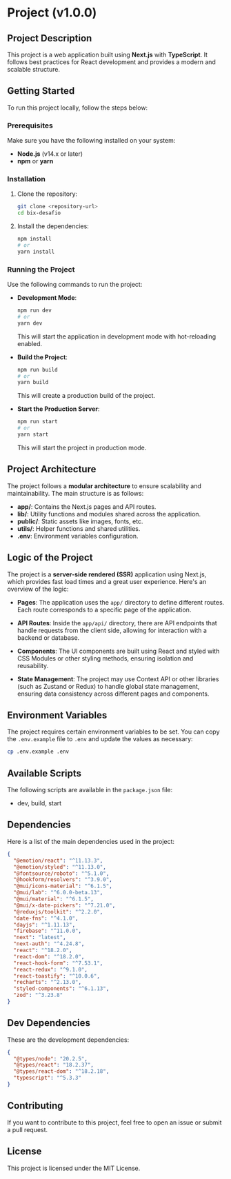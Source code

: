 
# Project (v1.0.0)

## Project Description

This project is a web application built using **Next.js** with **TypeScript**. It follows best practices for React development and provides a modern and scalable structure.

## Getting Started

To run this project locally, follow the steps below:

### Prerequisites

Make sure you have the following installed on your system:
- **Node.js** (v14.x or later)
- **npm** or **yarn**

### Installation

1. Clone the repository:
   ```bash
   git clone <repository-url>
   cd bix-desafio
   ```

2. Install the dependencies:
   ```bash
   npm install
   # or
   yarn install
   ```

### Running the Project

Use the following commands to run the project:

- **Development Mode**: 
  ```bash
  npm run dev
  # or
  yarn dev
  ```
  This will start the application in development mode with hot-reloading enabled.

- **Build the Project**: 
  ```bash
  npm run build
  # or
  yarn build
  ```
  This will create a production build of the project.

- **Start the Production Server**: 
  ```bash
  npm run start
  # or
  yarn start
  ```
  This will start the project in production mode.

## Project Architecture

The project follows a **modular architecture** to ensure scalability and maintainability. The main structure is as follows:

- **app/**: Contains the Next.js pages and API routes.
- **lib/**: Utility functions and modules shared across the application.
- **public/**: Static assets like images, fonts, etc.
- **utils/**: Helper functions and shared utilities.
- **.env**: Environment variables configuration.

## Logic of the Project

The project is a **server-side rendered (SSR)** application using Next.js, which provides fast load times and a great user experience. Here's an overview of the logic:

- **Pages**: The application uses the `app/` directory to define different routes. Each route corresponds to a specific page of the application.
  
- **API Routes**: Inside the `app/api/` directory, there are API endpoints that handle requests from the client side, allowing for interaction with a backend or database.

- **Components**: The UI components are built using React and styled with CSS Modules or other styling methods, ensuring isolation and reusability.

- **State Management**: The project may use Context API or other libraries (such as Zustand or Redux) to handle global state management, ensuring data consistency across different pages and components.

## Environment Variables

The project requires certain environment variables to be set. You can copy the `.env.example` file to `.env` and update the values as necessary:
```bash
cp .env.example .env
```

## Available Scripts

The following scripts are available in the `package.json` file:
- dev, build, start

## Dependencies

Here is a list of the main dependencies used in the project:
```json
{
  "@emotion/react": "^11.13.3",
  "@emotion/styled": "^11.13.0",
  "@fontsource/roboto": "^5.1.0",
  "@hookform/resolvers": "^3.9.0",
  "@mui/icons-material": "^6.1.5",
  "@mui/lab": "^6.0.0-beta.13",
  "@mui/material": "^6.1.5",
  "@mui/x-date-pickers": "^7.21.0",
  "@reduxjs/toolkit": "^2.2.0",
  "date-fns": "^4.1.0",
  "dayjs": "^1.11.13",
  "firebase": "^11.0.0",
  "next": "latest",
  "next-auth": "^4.24.8",
  "react": "^18.2.0",
  "react-dom": "^18.2.0",
  "react-hook-form": "^7.53.1",
  "react-redux": "^9.1.0",
  "react-toastify": "^10.0.6",
  "recharts": "^2.13.0",
  "styled-components": "^6.1.13",
  "zod": "^3.23.8"
}
```

## Dev Dependencies

These are the development dependencies:
```json
{
  "@types/node": "20.2.5",
  "@types/react": "18.2.37",
  "@types/react-dom": "^18.2.18",
  "typescript": "^5.3.3"
}
```

## Contributing

If you want to contribute to this project, feel free to open an issue or submit a pull request.

## License

This project is licensed under the MIT License.
